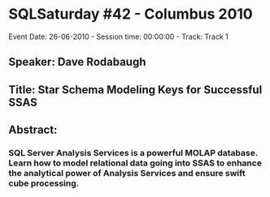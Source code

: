 # SQLSaturday #42 - Columbus 2010
Event Date: 26-06-2010 - Session time: 00:00:00 - Track: Track 1
## Speaker: Dave Rodabaugh
## Title: Star Schema Modeling Keys for Successful SSAS
## Abstract:
### SQL Server Analysis Services is a powerful MOLAP database.  Learn how to model relational data going into SSAS to enhance the analytical power of Analysis Services and ensure swift cube processing.
